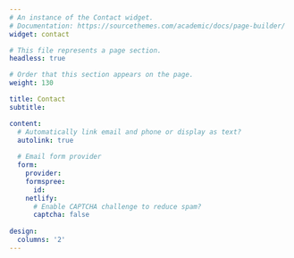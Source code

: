 ```yaml
---
# An instance of the Contact widget.
# Documentation: https://sourcethemes.com/academic/docs/page-builder/
widget: contact

# This file represents a page section.
headless: true

# Order that this section appears on the page.
weight: 130

title: Contact
subtitle:

content:
  # Automatically link email and phone or display as text?
  autolink: true
  
  # Email form provider
  form:
    provider:
    formspree:
      id:
    netlify:
      # Enable CAPTCHA challenge to reduce spam?
      captcha: false
  
design:
  columns: '2'
---
```


